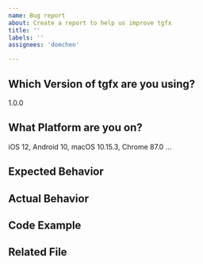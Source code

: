 ```yaml
---
name: Bug report
about: Create a report to help us improve tgfx
title: ''
labels: ''
assignees: 'domchen'

---
```


<!--
Please note: We currently use the Issues only to track bugs. If it is a usage question or feature 
request, please go to the Discussions. Please help us make tgfx better by filling everything below 
out with as much information as you can, so we can try to reproduce and fix the bug! 
-->


## Which Version of tgfx are you using?

1.0.0

## What Platform are you on? 

iOS 12, Android 10, macOS 10.15.3, Chrome 87.0  ...

## Expected Behavior 
<!-- Screenshots encouraged -->

## Actual Behavior
<!-- Screenshots encouraged -->

## Code Example

## Related File
<!-- Adding the related testing file helps us debug the bug faster! -->